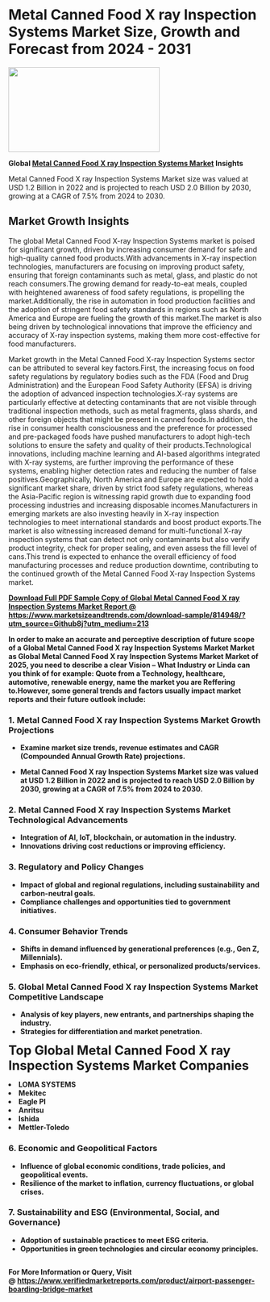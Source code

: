 <H1>Metal Canned Food X ray Inspection Systems Market Size, Growth and Forecast from 2024 - 2031</H1><img class="aligncenter size-medium wp-image-584254" src="https://thirdeyenews.in/wp-content/uploads/2024/09/Global-Market-Research-300x168.jpeg" alt="" width="300" height="168" /><p><strong>Global&nbsp;<a href="https://www.marketsizeandtrends.com/download-sample/814948/?utm_source=Github8j?utm_medium=213">Metal Canned Food X ray Inspection Systems Market</a> Insights</strong></p><p>Metal Canned Food X ray Inspection Systems Market size was valued at USD 1.2 Billion in 2022 and is projected to reach USD 2.0 Billion by 2030, growing at a CAGR of 7.5% from 2024 to 2030.</p><p><h2>Market Growth Insights</h2> <p>The global Metal Canned Food X-ray Inspection Systems market is poised for significant growth, driven by increasing consumer demand for safe and high-quality canned food products.With advancements in X-ray inspection technologies, manufacturers are focusing on improving product safety, ensuring that foreign contaminants such as metal, glass, and plastic do not reach consumers.The growing demand for ready-to-eat meals, coupled with heightened awareness of food safety regulations, is propelling the market.Additionally, the rise in automation in food production facilities and the adoption of stringent food safety standards in regions such as North America and Europe are fueling the growth of this market.The market is also being driven by technological innovations that improve the efficiency and accuracy of X-ray inspection systems, making them more cost-effective for food manufacturers.</p> <p><strong><a href="#"></a></strong></p> <p>Market growth in the Metal Canned Food X-ray Inspection Systems sector can be attributed to several key factors.First, the increasing focus on food safety regulations by regulatory bodies such as the FDA (Food and Drug Administration) and the European Food Safety Authority (EFSA) is driving the adoption of advanced inspection technologies.X-ray systems are particularly effective at detecting contaminants that are not visible through traditional inspection methods, such as metal fragments, glass shards, and other foreign objects that might be present in canned foods.In addition, the rise in consumer health consciousness and the preference for processed and pre-packaged foods have pushed manufacturers to adopt high-tech solutions to ensure the safety and quality of their products.Technological innovations, including machine learning and AI-based algorithms integrated with X-ray systems, are further improving the performance of these systems, enabling higher detection rates and reducing the number of false positives.Geographically, North America and Europe are expected to hold a significant market share, driven by strict food safety regulations, whereas the Asia-Pacific region is witnessing rapid growth due to expanding food processing industries and increasing disposable incomes.Manufacturers in emerging markets are also investing heavily in X-ray inspection technologies to meet international standards and boost product exports.The market is also witnessing increased demand for multi-functional X-ray inspection systems that can detect not only contaminants but also verify product integrity, check for proper sealing, and even assess the fill level of cans.This trend is expected to enhance the overall efficiency of food manufacturing processes and reduce production downtime, contributing to the continued growth of the Metal Canned Food X-ray Inspection Systems market.</p> <p><strong><a href="#"></p><p><span class=""><strong>Download Full PDF Sample Copy of Global Metal Canned Food X ray Inspection Systems Market Report</strong> @ <a href="https://www.marketsizeandtrends.com/download-sample/814948/?utm_source=Github8j?utm_medium=213" target="_blank">https://www.marketsizeandtrends.com/download-sample/814948/?utm_source=Github8j?utm_medium=213</a></span></p><p>In order to make an accurate and perceptive description of future scope of a Global&nbsp;Metal Canned Food X ray Inspection Systems Market Market as Global&nbsp;Metal Canned Food X ray Inspection Systems Market Market of 2025, you need to describe a clear Vision &ndash; What Industry or Linda can you think of for example: Quote from a Technology, healthcare, automotive, renewable energy, name the market you are Reffering to.However, some general trends and factors usually impact market reports and their future outlook include:</p><h3>1.&nbsp;<strong>Metal Canned Food X ray Inspection Systems Market Growth Projections</strong></h3><ul><li>Examine market size trends, revenue estimates and CAGR (Compounded Annual Growth Rate) projections.</li><li><p>Metal Canned Food X ray Inspection Systems Market size was valued at USD 1.2 Billion in 2022 and is projected to reach USD 2.0 Billion by 2030, growing at a CAGR of 7.5% from 2024 to 2030.</p></li></ul><h3>2.&nbsp;<strong>Metal Canned Food X ray Inspection Systems Market Technological Advancements</strong></h3><ul><li>Integration of AI, IoT, blockchain, or automation in the industry.</li><li>Innovations driving cost reductions or improving efficiency.</li></ul><h3>3.&nbsp;<strong>Regulatory and Policy Changes</strong></h3><ul><li>Impact of global and regional regulations, including sustainability and carbon-neutral goals.</li><li>Compliance challenges and opportunities tied to government initiatives.</li></ul><h3>4.&nbsp;<strong>Consumer Behavior Trends</strong></h3><ul><li>Shifts in demand influenced by generational preferences (e.g., Gen Z, Millennials).</li><li>Emphasis on eco-friendly, ethical, or personalized products/services.</li></ul><h3>5.&nbsp;<strong>Global Metal Canned Food X ray Inspection Systems Market Competitive Landscape</strong></h3><ul><li>Analysis of key players, new entrants, and partnerships shaping the industry.</li><li>Strategies for differentiation and market penetration.</li></ul><p data-pm-slice="1 1 []"><span style="color: inherit; font-family: inherit; font-size: 25px;">Top Global Metal Canned Food X ray Inspection Systems Market Companies</span></p><div class="" data-test-id=""><p><li>LOMA SYSTEMS</li><li> Mekitec</li><li> Eagle PI</li><li> Anritsu</li><li> Ishida</li><li> Mettler-Toledo</li></p></div><h3>6.&nbsp;<strong>Economic and Geopolitical Factors</strong></h3><ul><li>Influence of global economic conditions, trade policies, and geopolitical events.</li><li>Resilience of the market to inflation, currency fluctuations, or global crises.</li></ul><h3>7.&nbsp;<strong>Sustainability and ESG (Environmental, Social, and Governance)</strong></h3><ul><li>Adoption of sustainable practices to meet ESG criteria.</li><li>Opportunities in green technologies and circular economy principles.</li></ul><h2><strong style="font-size: 14px;">For More Information or Query, Visit @&nbsp;</strong><a style="background-color: #ffffff; font-size: 14px;" href="https://www.marketsizeandtrends.com/report/metal-canned-food-x-ray-inspection-systems-market/" target="_blank">https://www.verifiedmarketreports.com/product/airport-passenger-boarding-bridge-market</a></h2>